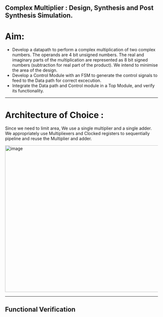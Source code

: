 ## Complex Multiplier : Design, Synthesis and Post Synthesis Simulation.

# Aim: 

- Develop a datapath to perform a complex multiplication of two complex numbers. The operands are 4 bit unsigned numbers. The real and imaginary parts of the multiplication are represented as 8 bit signed numbers (subtraction for real part of the product). We intend to minimise the area of the design.
- Develop a Control Module with an FSM to generate the control signals to feed to the Data path for correct excecution.
- Integrate the Data path and Control module in a Top Module, and verify its functionality.

-------

# Architecture of Choice :

Since we need to limit area, We use a single multiplier and a single adder. We appropriately use Multipliexers and Clocked registers to sequentially pipeline and reuse the Multiplier and adder.


<img width="1432" height="485" alt="image" src="https://github.com/user-attachments/assets/08e11b78-e691-4572-9062-966049d2e139" />


---------

## Functional Verification

